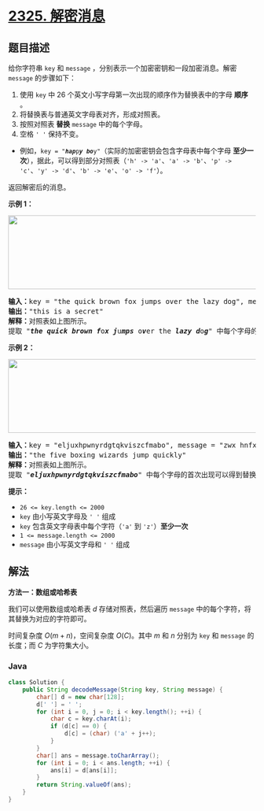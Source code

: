 # [2325. 解密消息](https://leetcode.cn/problems/decode-the-message)

## 题目描述

<p>给你字符串 <code>key</code> 和 <code>message</code> ，分别表示一个加密密钥和一段加密消息。解密 <code>message</code> 的步骤如下：</p>

<ol>
	<li>使用 <code>key</code> 中 26 个英文小写字母第一次出现的顺序作为替换表中的字母 <strong>顺序</strong> 。</li>
	<li>将替换表与普通英文字母表对齐，形成对照表。</li>
	<li>按照对照表 <strong>替换</strong> <code>message</code> 中的每个字母。</li>
	<li>空格 <code>' '</code> 保持不变。</li>
</ol>

<ul>
	<li>例如，<code>key = "<em><strong>hap</strong></em>p<em><strong>y</strong></em> <em><strong>bo</strong></em>y"</code>（实际的加密密钥会包含字母表中每个字母 <strong>至少一次</strong>），据此，可以得到部分对照表（<code>'h' -&gt; 'a'</code>、<code>'a' -&gt; 'b'</code>、<code>'p' -&gt; 'c'</code>、<code>'y' -&gt; 'd'</code>、<code>'b' -&gt; 'e'</code>、<code>'o' -&gt; 'f'</code>）。</li>
</ul>

<p>返回解密后的消息。</p>

<p><strong>示例 1：</strong></p>

<p><img alt="" src="https://gcore.jsdelivr.net/gh/doocs/leetcode@main/solution/2300-2399/2325.Decode%20the%20Message/images/ex1new4.jpg" style="width: 752px; height: 150px;" /></p>

<pre>
<strong>输入：</strong>key = "the quick brown fox jumps over the lazy dog", message = "vkbs bs t suepuv"
<strong>输出：</strong>"this is a secret"
<strong>解释：</strong>对照表如上图所示。
提取 "<em><strong>the</strong></em> <em><strong>quick</strong></em> <em><strong>brown</strong></em> <em><strong>f</strong></em>o<em><strong>x</strong></em> <em><strong>j</strong></em>u<em><strong>mps</strong></em> o<em><strong>v</strong></em>er the <em><strong>lazy</strong></em> <em><strong>d</strong></em>o<em><strong>g</strong></em>" 中每个字母的首次出现可以得到替换表。
</pre>

<p><strong>示例 2：</strong></p>

<p><img alt="" src="https://gcore.jsdelivr.net/gh/doocs/leetcode@main/solution/2300-2399/2325.Decode%20the%20Message/images/ex2new.jpg" style="width: 754px; height: 150px;" /></p>

<pre>
<strong>输入：</strong>key = "eljuxhpwnyrdgtqkviszcfmabo", message = "zwx hnfx lqantp mnoeius ycgk vcnjrdb"
<strong>输出：</strong>"the five boxing wizards jump quickly"
<strong>解释：</strong>对照表如上图所示。
提取 "<em><strong>eljuxhpwnyrdgtqkviszcfmabo</strong></em>" 中每个字母的首次出现可以得到替换表。
</pre>

<p><strong>提示：</strong></p>

<ul>
	<li><code>26 &lt;= key.length &lt;= 2000</code></li>
	<li><code>key</code> 由小写英文字母及 <code>' '</code> 组成</li>
	<li><code>key</code> 包含英文字母表中每个字符（<code>'a'</code> 到 <code>'z'</code>）<strong>至少一次</strong></li>
	<li><code>1 &lt;= message.length &lt;= 2000</code></li>
	<li><code>message</code> 由小写英文字母和 <code>' '</code> 组成</li>
</ul>

## 解法

**方法一：数组或哈希表**

我们可以使用数组或哈希表 $d$ 存储对照表，然后遍历 `message` 中的每个字符，将其替换为对应的字符即可。

时间复杂度 $O(m + n)$，空间复杂度 $O(C)$。其中 $m$ 和 $n$ 分别为 `key` 和 `message` 的长度；而 $C$ 为字符集大小。

### **Java**

```java
class Solution {
    public String decodeMessage(String key, String message) {
        char[] d = new char[128];
        d[' '] = ' ';
        for (int i = 0, j = 0; i < key.length(); ++i) {
            char c = key.charAt(i);
            if (d[c] == 0) {
                d[c] = (char) ('a' + j++);
            }
        }
        char[] ans = message.toCharArray();
        for (int i = 0; i < ans.length; ++i) {
            ans[i] = d[ans[i]];
        }
        return String.valueOf(ans);
    }
}
```
